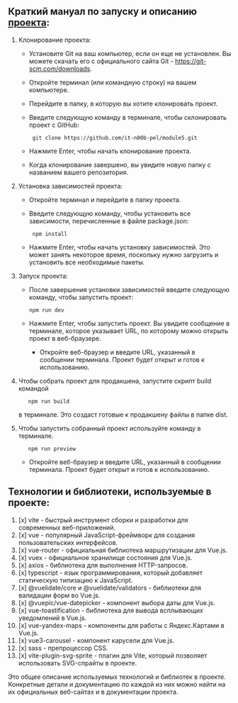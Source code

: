 ## Краткий мануал по запуску и описанию [проекта](https://it-n00b-pel.github.io/module5/):

1. Клонирование проекта:

    - Установите Git на ваш компьютер, если он еще не установлен. Вы можете скачать его с
      официального сайта Git - https://git-scm.com/downloads.

    - Откройте терминал (или командную строку) на вашем компьютере.

    - Перейдите в папку, в которую вы хотите клонировать проект.

    - Введите следующую команду в терминале, чтобы склонировать проект с GitHub:

           git clone https://github.com/it-n00b-pel/module5.git

    - Нажмите Enter, чтобы начать клонирование проекта.

    - Когда клонирование завершено, вы увидите новую папку с названием вашего репозитория.

2. Установка зависимостей проекта:

    - Откройте терминал и перейдите в папку проекта.

    - Введите следующую команду, чтобы установить все зависимости, перечисленные в файле
      package.json:

           npm install

    - Нажмите Enter, чтобы начать установку зависимостей. Это может занять некоторое время,
      поскольку
      нужно загрузить и установить все необходимые пакеты.

3. Запуск проекта:

    - После завершения установки зависимостей введите следующую команду, чтобы запустить проект:

          npm run dev

    - Нажмите Enter, чтобы запустить проект. Вы увидите сообщение в терминале, которое указывает
      URL, по
      которому можно открыть проект в веб-браузере.

        - Откройте веб-браузер и введите URL, указанный в сообщении терминала. Проект будет открыт
          и готов к использованию.
          
4. Чтобы собрать проект для продакшена, запустите скрипт build командой

          npm run build
   
    в терминале. Это создаст готовые к продакшену файлы в папке dist.

5. Чтобы запустить собранный проект используйте команду в терминале.

          npm run preview

     - Откройте веб-браузер и введите URL, указанный в сообщении терминала. Проект будет открыт
          и готов к использованию.
## Технологии и библиотеки, используемые в проекте:

1. [x] vite - быстрый инструмент сборки и разработки для современных веб-приложений.
2. [x] vue - популярный JavaScript-фреймворк для создания пользовательских интерфейсов.
3. [x] vue-router - официальная библиотека маршрутизации для Vue.js.
4. [x] vuex - официальное хранилище состояния для Vue.js.
5. [x] axios - библиотека для выполнения HTTP-запросов.
6. [x] typescript - язык программирования, который добавляет статическую типизацию к JavaScript.
7. [x] @vuelidate/core и @vuelidate/validators - библиотеки для валидации форм во Vue.js.
8. [x] @vuepic/vue-datepicker - компонент выбора даты для Vue.js.
9. [x] vue-toastification - библиотека для вывода всплывающих уведомлений в Vue.js.
10. [x] vue-yandex-maps - компоненты для работы с Яндекс.Картами в Vue.js.
11. [x] vue3-carousel - компонент карусели для Vue.js.
12. [x] sass - препроцессор CSS.
13. [x] vite-plugin-svg-sprite - плагин для Vite, который позволяет использовать SVG-спрайты в проекте.

Это общее описание используемых технологий и библиотек в проекте. Конкретные детали и документацию
по каждой из них можно найти на их официальных веб-сайтах и в документации проекта.
